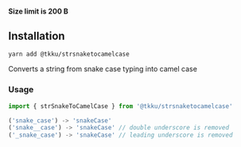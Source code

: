 #### Size limit is 200 B
## Installation
```shell
yarn add @tkku/strsnaketocamelcase
```

Converts a string from snake case typing into camel case

### Usage
```ts
import { strSnakeToCamelCase } from '@tkku/strsnaketocamelcase'

('snake_case') -> 'snakeCase'
('snake__case') -> 'snakeCase' // double underscore is removed
('_snake_case') -> 'snakeCase' // leading underscore is removed 
```
